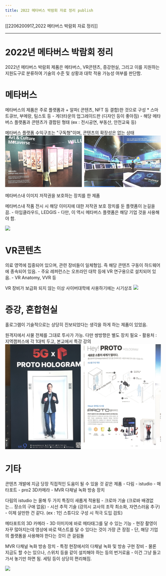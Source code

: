 ```yaml
---
title: 2022 메타버스 박람회 자료 정리 publish
---
```

[[2206200917_2022 메타버스 박람회 자료 정리]]

---
# 2022년 메타버스 박람회 정리 
2022년 메타버스 박람회 제품은 메타버스, VR콘텐츠, 증강현실, 그리고 이를 지원하는 지원도구로 분류하여 기술의 수준 및 상황과 대학 적용 가능성 여부를 판단함.

# 메타버스
메타버스의 제품은 주로 플랫폼과 + 알파( 콘텐츠, NFT 등 결합)한 것으로 구성
	* 스마트큐브, 부메랑, 팀스토 등
	- 게더타운의 업그레이드판 (디자인 등이 좋아짐)
	- 해당 메타버스 플랫폼과 콘텐츠가 결합된 형태 (ex : 전시공연, 부동산, 안전교육 등)

메타버스 플랫폼 수익구조는 "구독형"이며, 콘텐츠의 확장성은 없는 상태
<img src="./_attach/Pasted image 20220620125752.png" />

메타버스내 이미지 저작권을 보호하는 장치를 한 제품

메타버스내 작품 전시 시 해당 이미지에 대한 저작권 보호 장치를 둔 플랫폼이 눈길을 끔. 
	- 아임클라우드, LEDGIS
	- 다만, 이 역시 메타버스 플랫폼은 해당 기업 것을 사용해야 함. 

<img src="/_attach/Pasted image 20220620130702.png" />


# VR콘텐츠 
의료 영역에 집중되어 있으며, 관련 장비들이 일체형임. 즉 해당 콘텐츠 구동이 하드웨어에 종속되어 있음. 
	- 주요 레퍼런스는 오프라인 대학 등에 VR 연구용으로 설치되어 있음. 
	- VR Anatomy, VVR 등

VR 장비가 보급화 되지 않는 이상 사이버대학에 사용하기에는 시기상조
<img src="/_attach/Pasted image 20220620125832.png" />

# 증강, 혼합현실 
홀로그램이 기술적으로는 상당히 진보되었다는 생각을 하게 하는 제품이 있었음. 

원격지에서 사물 전체를 그대로 투사가 가능. 다만 쌍방향은 별도 장치 필요
	- 활용처 : 지역캠퍼스에 각 1대씩 두고, 본교에서 특강 강의 
<img src="./_attach/Pastedimage20220620130354.png" />

# 기타 
콘텐츠 개발에 지금 당장 직접적인 도움이 될 수 있을 것 같은 제품 
	- 다림 - istudio
	- 매타포트 - pro2 3D카메라
	- MVR 다채널 녹화 방송 장치

다림의 istudio 는 올해 두 가지 특징이 새롭게 적용됨
	- 크로마 기술 (크로바 배경없는... 장소의 구애 없음)
	- 시선 추적 기술 (강의시 교사의 조작 최소화, 자연스러움 추구)
	- 이제 살만한 건 같다. (ex : 1인 스튜디오 구성 시 적극 도입 검토)

메타포트의 3D 카메라 
	- 3D 이미지에 바로 메타태그를 달 수 있는 기능 
	- 현장 촬영이 자꾸 많아지는데 영상에 바로 텍스트를 달 수 있다는 것이 가장 큰 장점
	- 단, 해당 기업의 플랫폼을 사용해야 한다는 것이 큰 걸림돌 

MVR 다채널 녹화 방송 장치
	- 특정 현장에서의 다채널 녹화 및 방송 구현 장비 
	- 물론 지금도 할 수는 있으나, 스위치 등을 같이 설치해야 하는 등의 번거로움
	- 이건 그냥 들고가서 놓기만 하면 됨. 세팅 등이 상당히 편리해짐. 

<img src="/_attach/Pastedimage20220620131414.png" />